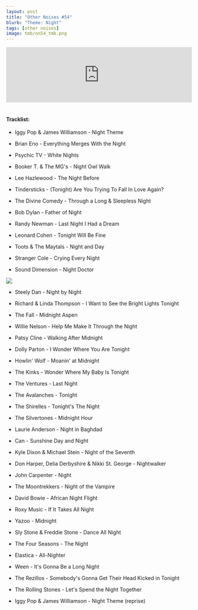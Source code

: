 ```yaml
---
layout: post
title: "Other Noises #54"
blurb: "Theme: Night"
tags: [other noises]
image: tmb/on54_tmb.png
---
```


<iframe scrolling="no" id="hearthis_at_track_3973774" width="100%" height="150" src="https://hearthis.at/embed/3973774/transparent_black/?hcolor=&color=&style=2&block_size=2&block_space=1&background=1&waveform=0&cover=0&autoplay=0&css=" frameborder="0" allowtransparency allow="autoplay"><p>Listen to <a href="https://hearthis.at/zerocc/other-noises-54-71119-night/" target="_blank">Other Noises #54 (7/11/19) - NIGHT</a> <span>by</span><a href="https://hearthis.at/zerocc/" target="_blank" >Zero</a> <span>on</span> <a href="https://hearthis.at/" target="_blank">hearthis.at</a></p></iframe>
&nbsp;

#### Tracklist:

- Iggy Pop & James Williamson - Night Theme

- Brian Eno - Everything Merges With the Night
- Psychic TV - White Nights
- Booker T. & The MG's - Night Owl Walk

- Lee Hazlewood - The Night Before
- Tindersticks - (Tonight) Are You Trying To Fall In Love Again?
- The Divine Comedy - Through a Long & Sleepless Night

- Bob Dylan - Father of Night
- Randy Newman - Last Night I Had a Dream
- Leonard Cohen - Tonight Will Be Fine

- Toots & The Maytals - Night and Day
- Stranger Cole - Crying Every Night
- Sound Dimension - Night Doctor

![](https://lh3.googleusercontent.com/T1VTiGialINz7cJlhbFuYDTpqOXyFuDwX2-k_4KcXq9jCtD_mmtRKQc6XreY10iKfCDUxbUSI2qzHc9j9vByVXy0pyB94lAS7cgDz9SC4V_yV_JgQGy_WMFuverlQr53dCSUlFwc0Rt_Lzez8B5XtKFD8xFr77dH7ZDSdS3llT35HbAYWR2it3XhpFns0kufyUGPMTCs2Nqz3SI_YuKjMuT5ensnDz7rWfuqWijxUiOxPXZFYmLGXm49eKxVawdFBAusRObKdobeq0a1fwuNRMZRcJms5KyEMxyPrkoYvY6MIq6KLON9i_w8ZeR-suQMqXuzH5rPa1UhdOXVch51X28U9_GkO7q7COeHaitXiWM00bgOzIDnfNFdFUyt7nd_Iaz9N8d8y5m9c8fUkUVtFfMX85-K6i6MNyBgwjQDd3FpbCCQOVecd1ChdWtkCR34RCJ5vk89bDsf6glhGGvyD-oDzSLCRY97pjsUQVW2sGxRTgNDzGovePwwY4leLAMGv6A51YNSFHlCCfB_KSJXvum0AK-ETRBG4xZIX-AT2ZgUjkgoBr_sLW5oTUMIPKLNVdnDlJr0Zb4Ffi2Bg-HQ5u_Lo6jCxTZNiyNr1N9QwBiF7gMukR4txwr9X3J_EDrgXJEuf-ubxI6AN0JaV9gBRlw4upITNCbZFmdQfNV2r9_39Jg=w500-h496-no)

- Steely Dan - Night by Night
- Richard & Linda Thompson - I Want to See the Bright Lights Tonight
- The Fall - Midnight Aspen

- Willie Nelson - Help Me Make It Through the Night
- Patsy Cline - Walking After Midnight
- Dolly Parton - I Wonder Where You Are Tonight

- Howlin' Wolf - Moanin' at Midnight
- The Kinks - Wonder Where My Baby Is Tonight
- The Ventures - Last Night

- The Avalanches - Tonight
- The Shirelles - Tonight's The Night
- The Silvertones - Midnight Hour

- Laurie Anderson - Night in Baghdad
- Can - Sunshine Day and Night
- Kyle Dixon & Michael Stein - Night of the Seventh
- Don Harper, Delia Derbyshire & Nikki St. George - Nightwalker
- John Carpenter - Night

- The Moontrekkers - Night of the Vampire
- David Bowie - African Night Flight
- Roxy Music - If It Takes All Night

- Yazoo - Midnight
- Sly Stone & Freddie Stone - Dance All Night
- The Four Seasons - The Night

- Elastica - All-Nighter
- Ween - It's Gonna Be a Long Night
- The Rezillos - Somebody's Gonna Get Their Head Kicked in Tonight
- The Rolling Stones - Let's Spend the Night Together

- Iggy Pop & James Williamson - Night Theme (reprise)
